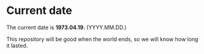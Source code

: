 # Current date

The current date is **1973.04.19.** (YYYY.MM.DD.)

This repository will be good when the world ends, so we will know how long it lasted.